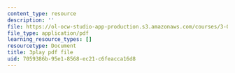 ```yaml
---
content_type: resource
description: ''
file: https://ol-ocw-studio-app-production.s3.amazonaws.com/courses/3-091sc-introduction-to-solid-state-chemistry-fall-2010/7059386b95e18568ec21c6feacca16d8_2Q_fna3TTbs.pdf
file_type: application/pdf
learning_resource_types: []
resourcetype: Document
title: 3play pdf file
uid: 7059386b-95e1-8568-ec21-c6feacca16d8
---
```

